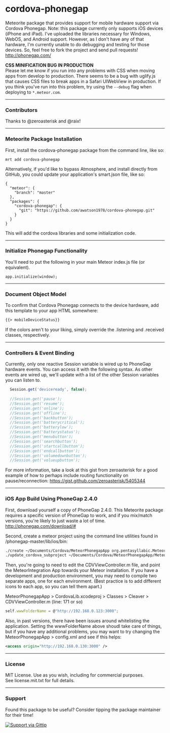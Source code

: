 cordova-phonegap
================

Meteorite package that provides support for mobile hardware support via Cordova Phonegap.  Note:  this package currently only supports iOS devices (iPhone and iPad).  I've uploaded the libraries necessary for Windows, WebOS, and Android support.  However, as I don't have any of that hardware, I'm currently unable to do debugging and testing for those devices.  So, feel free to fork the project and send pull requests!
http://phonegap.com/


**CSS MINIFICATION BUG IN PRODUCTION**  
Please let me know if you run into any problems with CSS when moving apps from develop to production.  There seems to be a bug with uglify.js that causes CSS files to break apps in a Safari UIWebView in production.  If you think you've run into this problem, try using the ``--debug`` flag when deploying to ``*.meteor.com``.  

------------------------
### Contributors

Thanks to @zeroasterisk and @raix!


------------------------
### Meteorite Package Installation

First, install the cordova-phonegap package from the command line, like so:

````
mrt add cordova-phonegap
````

Alternatively, if you'd like to bypass Atmosphere, and install directly from GitHub, you could update your application's smart.json file, like so:

````
{
  "meteor": {
    "branch": "master"
  },
  "packages": {
    "cordova-phonegap": {
      "git": "https://github.com/awatson1978/cordova-phonegap.git"
    }
  }
}

````

This will add the cordova libraries and some initialization code.  

------------------------
### Initialize Phonegap Functionality
You'll need to put the following in your main Meteor index.js file (or equivalent).
````
app.initialize(window);
````

------------------------
### Document Object Model

To confirm that Cordova Phonegap connects to the device hardware, add this template to your app HTML somewhere:
````html
{{> mobileDeviceStatus}}
````

If the colors aren't to your liking, simply override the .listening and .received classes, respectively.

------------------------
### Controllers & Event Binding


Currently, only one reactive Session variable is wired up to PhoneGap hardware events.  You can access it with the following syntax.  As other events are wired up, we'll update with a list of the other Session variables you can listen to.

````js
  Session.get('deviceready', false);
  
  //Session.get('pause');
  //Session.get('resume');
  //Session.get('online');
  //Session.get('offline');
  //Session.get('backbutton');
  //Session.get('batterycritical');
  //Session.get('batterylow');
  //Session.get('batterystatus');
  //Session.get('menubutton');
  //Session.get('searchbutton');
  //Session.get('startcallbutton');
  //Session.get('endcallbutton');
  //Session.get('volumedownbutton');
  //Session.get('volueupbutton');
````

For more information, take a look at this gist from zeroasterisk for a good example of how to perhaps include routing functionality on pause/reconnection:
https://gist.github.com/zeroasterisk/5405344





------------------------
### iOS App Build Using PhoneGap 2.4.0

First, download yourself a copy of PhoneGap 2.4.0.  This Meteorite package requires a specific version of PhoneGap to work, and if you mix/match versions, you're likely to just waste a lot of time.
http://phonegap.com/download/#


Second, create a meteor project using the command line utilities found in /phonegap-master/lib/ios/bin:

````sh
./create ~/Documents/Cordova/MeteorPhonegapApp org.pentasyllabic.MeteorPhonegapApp MeteorPhonegapApp
./update_cordova_subproject ~/Documents/Cordova/MeteorPhonegapApp/MeteorPhonegapApp.xcodeproj
````

Then, you're going to need to edit the CDVViewController.m file, and point the MeteorIntegration App towards your Meteor installation.  If you have a development and production environment, you may need to compile two separate apps, one for each environment.  (Best practice is to add different icons to each app, so you can tell them apart.)

MeteorPhonegapApp > CordovaLib.xcodeproj > Classes > Cleaver > CDVViewController.m (line: 171 or so)

````js
self.wwwFolderName = @"http://192.168.0.123:3000";
````

Also, in past versions, there have been issues around whitelisting the application.  Setting the wwwFolderName above shoudl take care of things, but if you have any additional problems, you may want to try changing the MeteorPhonegapApp > config.xml and see if this helps:

````xml
<access origin="http://192.168.0.130:3000" />
````


------------------------
### License

MIT License. Use as you wish, including for commercial purposes.  
See license.mit.txt for full details.  

------------------------
### Support
Found this package to be useful?  Consider tipping the package maintainer for their time!  

[![Support via Gittip](https://raw.github.com/gittip/www.gittip.com/master/www/assets/gittip.png)](https://www.gittip.com/awatson1978/)  

